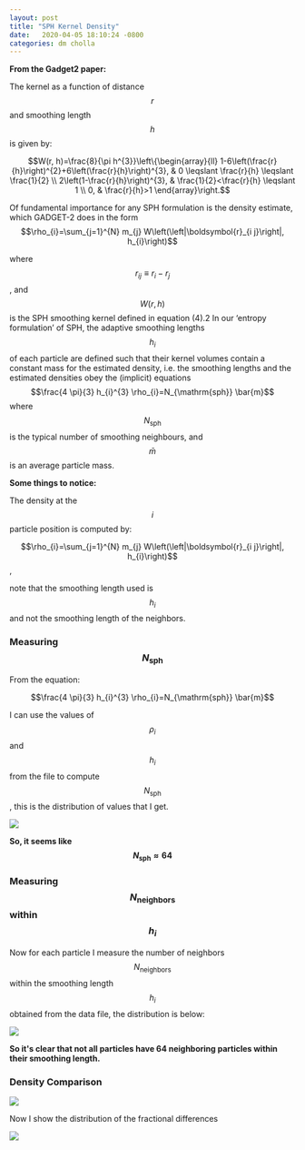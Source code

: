 ```yaml
---
layout: post
title: "SPH Kernel Density"
date:   2020-04-05 18:10:24 -0800
categories: dm cholla
---
```


**From the Gadget2 paper:**

The kernel as a function of distance $$r$$ and smoothing length $$h$$ is given by:

$$W(r, h)=\frac{8}{\pi h^{3}}\left\{\begin{array}{ll}
1-6\left(\frac{r}{h}\right)^{2}+6\left(\frac{r}{h}\right)^{3}, & 0 \leqslant \frac{r}{h} \leqslant \frac{1}{2} \\
2\left(1-\frac{r}{h}\right)^{3}, & \frac{1}{2}<\frac{r}{h} \leqslant 1 \\
0, & \frac{r}{h}>1
\end{array}\right.$$ 


> 
Of fundamental importance for any SPH formulation is the density estimate, which GADGET-2 does in the form
$$\rho_{i}=\sum_{j=1}^{N} m_{j} W\left(\left|\boldsymbol{r}_{i j}\right|, h_{i}\right)$$

>
where $$r_{ij} ≡ r_i − r_j$$ , and $$W(r, h)$$ is the SPH smoothing kernel
defined in equation (4).2 In our ‘entropy formulation’ of SPH, the
adaptive smoothing lengths $$h_i$$ of each particle are defined such
that their kernel volumes contain a constant mass for the estimated
density, i.e. the smoothing lengths and the estimated densities obey
the (implicit) equations
$$\frac{4 \pi}{3} h_{i}^{3} \rho_{i}=N_{\mathrm{sph}} \bar{m}$$
where $$N_{\mathrm{sph}} $$ is the typical number of smoothing neighbours, and $$\bar{m}$$
is an average particle mass.

**Some things to notice:**

The density at the $$i$$ particle position is computed by:

$$\rho_{i}=\sum_{j=1}^{N} m_{j} W\left(\left|\boldsymbol{r}_{i j}\right|, h_{i}\right)$$,

note that the smoothing length used is $$h_i$$ and not the smoothing length of the neighbors.


### Measuring $$N_{\mathrm{sph}}$$


From the equation:

$$\frac{4 \pi}{3} h_{i}^{3} \rho_{i}=N_{\mathrm{sph}} \bar{m}$$

I can use the values of $$\rho_i$$ and $$h_i$$ from the file to compute $$N_{\mathrm{sph}}$$, this is the distribution of values that I get.



<img src="{{ site.url }}assets/images/n_smmoth.png"> 

**So, it seems like $$N_{\mathrm{sph}} \approx 64$$**



### Measuring $$N_{\mathrm{neighbors}}$$  within $$h_i$$

Now for each particle I measure the number of neighbors $$N_{\mathrm{neighbors}}$$ within the smoothing length $$h_i$$ obtained from the data file, the distribution is below:


<img src="{{ site.url }}assets/images/N_neighbours.png"> 

**So it's clear that not all particles have 64 neighboring particles within their smoothing length.**

 

### Density Comparison

<img src="{{ site.url }}assets/images/density_kernel_0.png"> 


Now I show the distribution of the fractional differences

<img src="{{ site.url }}assets/images/density_difference_0.png"> 
